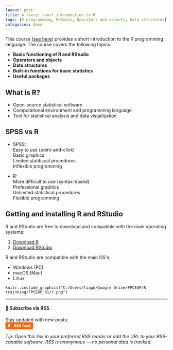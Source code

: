 ```yaml
---
layout: post
title: A (very) short introduction to R 
tags: [R programming, RStudio, Operators and objects, Data structures]
categories: demo
---
```


This course [(see here)](https://github.com/tiagodsferreira/RIntro_4h) provides a short introduction to the R programming language.
The course covers the following topics: 
- **Basic functioning of R and RStudio**
- **Operators and objects**
- **Data structures**
- **Built-in functions for basic statistics**
- **Useful packages**


## What is R?
- Open-source statistical software  
- Computational environment and programming language  
- Tool for statistical analysis and data visualization  

## SPSS vs R
- SPSS:  
Easy to use (point-and-click)   
Basic graphics   
Limited statitiscal procedures   
Inflexible programming

- R:  
More difficult to use (syntax-based)   
Professional graphics    
Unlimited statistical procedures   
Flexible programming  

## Getting and installing R and RStudio
R and RStudio are free to download and compatible with the main operating systems:

1. [Download R](http://cran.r-project.org/)  
2. [Download RStudio](http://www.rstudio.org/)

R and RStudio are compatible with the main OS's:  
- Windows (PC)  
- macOS (Mac)  
- Linux

```{r, echo = FALSE}
knitr::include_graphics("C:/Users/tiago/Google Drive/FPCEUP/R trainning/FPCEUP_R1/r.png")
```
<!-- 
NOTE: GitHub Pages won’t render local images from your C: drive. 
Later, move the image to your repository (e.g., assets/images/r.png) 
and reference it relatively: 
![R environment](assets/images/r.png)
-->



---

#### 📡 Subscribe via RSS

Stay updated with new posts:  
<a href="https://tiagodsferreira.github.io/JARW/feed.xml" target="_blank" style="
    display:inline-flex;
    align-items:center;
    gap:4px;
    padding:3px 8px;
    background-color:#ff6600;
    color:white;
    font-weight:bold;
    border-radius:3px;
    text-decoration:none;
    font-size:0.85em;
">
<img src="https://upload.wikimedia.org/wikipedia/commons/4/43/Feed-icon.svg" alt="RSS" width="14" height="14"> RSS feed
</a>  

*Tip: Open this link in your preferred RSS reader or add the URL to your RSS-capable software. RSS is anonymous — no personal data is tracked.*


